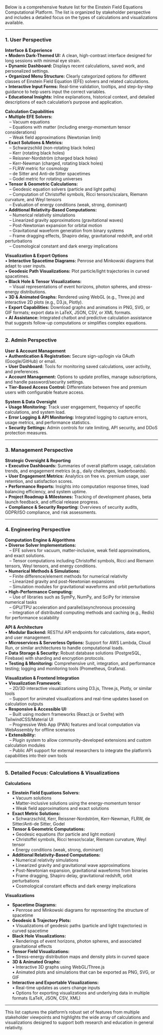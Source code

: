Below is a comprehensive feature list for the Einstein Field Equations Computational Platform. The list is organized by stakeholder perspective and includes a detailed focus on the types of calculations and visualizations available.

---

### 1. User Perspective

**Interface & Experience**  
• **Modern Dark-Themed UI:** A clean, high-contrast interface designed for long sessions with minimal eye strain.  
• **Dynamic Dashboard:** Displays recent calculations, saved work, and personalized settings.  
• **Organized Menu Structure:** Clearly categorized options for different classes of Einstein Field Equation (EFE) solvers and related calculations.  
• **Interactive Input Forms:** Real-time validation, tooltips, and step-by-step guidance to help users input the correct variables.  
• **Educational Insights:** Inline explanations, historical context, and detailed descriptions of each calculation’s purpose and application.  

**Calculation Capabilities**  
• **Multiple EFE Solvers:**  
 – Vacuum equations  
 – Equations with matter (including energy-momentum tensor considerations)  
 – Weak field approximations (Newtonian limit)  
• **Exact Solutions & Metrics:**  
 – Schwarzschild (non-rotating black holes)  
 – Kerr (rotating black holes)  
 – Reissner-Nordström (charged black holes)  
 – Kerr-Newman (charged, rotating black holes)  
 – FLRW metric for cosmology  
 – de Sitter and Anti-de Sitter spacetimes  
 – Godel metric for rotating universes  
• **Tensor & Geometric Calculations:**  
 – Geodesic equation solvers (particle and light paths)  
 – Computation of Christoffel symbols, Ricci tensors/scalars, Riemann curvature, and Weyl tensors  
 – Evaluation of energy conditions (weak, strong, dominant)  
• **Additional Relativity-Based Computations:**  
 – Numerical relativity simulations  
 – Linearized gravity approximations (gravitational waves)  
 – Post-Newtonian expansion for orbital motion  
 – Gravitational waveform generation from binary systems  
 – Frame dragging effects, Shapiro delay, gravitational redshift, and orbit perturbations  
 – Cosmological constant and dark energy implications  

**Visualization & Export Options**  
• **Interactive Spacetime Diagrams:** Penrose and Minkowski diagrams that adapt to user inputs.  
• **Geodesic Path Visualizations:** Plot particle/light trajectories in curved spacetimes.  
• **Black Hole & Tensor Visualizations:**  
 – Visual representations of event horizons, photon spheres, and stress-energy distributions.  
• **3D & Animated Graphs:** Rendered using WebGL (e.g., Three.js) and interactive 2D plots (e.g., D3.js, Plotly).  
• **Export Capabilities:** Download graphs and animations in PNG, SVG, or GIF formats; export data in LaTeX, JSON, CSV, or XML formats.  
• **AI Assistance:** Integrated chatbot and predictive calculation assistance that suggests follow-up computations or simplifies complex equations.


---

### 2. Admin Perspective

**User & Account Management**  
• **Authentication & Registration:** Secure sign-up/login via OAuth (Google/GitHub) or email.  
• **User Dashboard:** Tools for monitoring saved calculations, user activity, and preferences.  
• **Account Management:** Options to update profiles, manage subscriptions, and handle password/security settings.  
• **Tier-Based Access Control:** Differentiate between free and premium users with configurable feature access.

**System & Data Oversight**  
• **Usage Monitoring:** Track user engagement, frequency of specific calculations, and system load.  
• **Error Logging & API Monitoring:** Integrated logging to capture errors, usage metrics, and performance statistics.  
• **Security Settings:** Admin controls for rate limiting, API security, and DDoS protection measures.


---

### 3. Management Perspective

**Strategic Oversight & Reporting**  
• **Executive Dashboards:** Summaries of overall platform usage, calculation trends, and engagement metrics (e.g., daily challenges, leaderboards).  
• **User Engagement Metrics:** Analytics on free vs. premium usage, user retention, and satisfaction scores.  
• **Performance Reports:** Insights into computation response times, load balancing efficiency, and system uptime.  
• **Project Roadmap & Milestones:** Tracking of development phases, beta launch feedback, and official release progress.  
• **Compliance & Security Reporting:** Overviews of security audits, GDPR/ISO compliance, and risk assessments.


---

### 4. Engineering Perspective

**Computation Engine & Algorithms**  
• **Diverse Solver Implementations:**  
 – EFE solvers for vacuum, matter-inclusive, weak field approximations, and exact solutions.  
 – Tensor computations including Christoffel symbols, Ricci and Riemann tensors, Weyl tensors, and energy conditions.  
• **Numerical Methods & Simulations:**  
 – Finite difference/element methods for numerical relativity  
 – Linearized gravity and post-Newtonian expansions  
 – Simulation modules for gravitational waveforms and orbit perturbations  
• **High-Performance Computing:**  
 – Use of libraries such as SymPy, NumPy, and SciPy for intensive numerical tasks  
 – GPU/TPU acceleration and parallel/asynchronous processing  
 – Integration of distributed computing methods and caching (e.g., Redis) for performance scalability

**API & Architecture**  
• **Modular Backend:** RESTful API endpoints for calculations, data export, and user management.  
• **Microservices & Serverless Options:** Support for AWS Lambda, Cloud Run, or similar architectures to handle computational loads.  
• **Data Storage & Security:** Robust database solutions (PostgreSQL, Firebase) with sharding and encryption protocols.  
• **Testing & Monitoring:** Comprehensive unit, integration, and performance testing; logging and monitoring tools (Prometheus, Grafana).

**Visualization & Frontend Integration**  
• **Visualization Framework:**  
 – 2D/3D interactive visualizations using D3.js, Three.js, Plotly, or similar tools  
 – Support for animated visualizations and real-time updates based on calculation outputs  
• **Responsive & Accessible UI:**  
 – Built using modern frameworks (React.js or Svelte) with TailwindCSS/Material UI  
 – Progressive Web App (PWA) features and local computation via WebAssembly for offline scenarios  
• **Extensibility:**  
 – Plugin system to allow community-developed extensions and custom calculation modules  
 – Public API support for external researchers to integrate the platform’s capabilities into their own tools


---

### 5. Detailed Focus: Calculations & Visualizations

**Calculations**  
- **Einstein Field Equations Solvers:**  
  • Vacuum solutions  
  • Matter-inclusive solutions using the energy-momentum tensor  
  • Weak field approximations and exact solutions  
- **Exact Metric Solutions:**  
  • Schwarzschild, Kerr, Reissner-Nordström, Kerr-Newman, FLRW, de Sitter/Anti-de Sitter, Godel  
- **Tensor & Geometric Computations:**  
  • Geodesic equations (for particle and light motion)  
  • Christoffel symbols, Ricci tensor/scalar, Riemann curvature, Weyl tensor  
  • Energy conditions (weak, strong, dominant)  
- **Additional Relativity-Based Computations:**  
  • Numerical relativity simulations  
  • Linearized gravity and gravitational wave approximations  
  • Post-Newtonian expansion, gravitational waveforms from binaries  
  • Frame dragging, Shapiro delay, gravitational redshift, orbit perturbations  
  • Cosmological constant effects and dark energy implications

**Visualizations**  
- **Spacetime Diagrams:**  
  • Penrose and Minkowski diagrams for representing the structure of spacetime  
- **Geodesic & Trajectory Plots:**  
  • Visualizations of geodesic paths (particle and light trajectories) in curved spacetime  
- **Black Hole Visualizations:**  
  • Renderings of event horizons, photon spheres, and associated gravitational effects  
- **Tensor Field Visualizations:**  
  • Stress-energy distribution maps and density plots in curved space  
- **3D & Animated Graphs:**  
  • Interactive 3D graphs using WebGL/Three.js  
  • Animated plots and simulations that can be exported as PNG, SVG, or GIF  
- **Interactive and Exportable Visualizations:**  
  • Real-time updates as users change inputs  
  • Options for exporting visualizations and underlying data in multiple formats (LaTeX, JSON, CSV, XML)


---

This list captures the platform’s robust set of features from multiple stakeholder viewpoints and highlights the wide array of calculations and visualizations designed to support both research and education in general relativity.